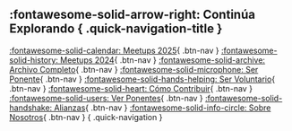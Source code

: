 ## :fontawesome-solid-arrow-right: Continúa Explorando { .quick-navigation-title }

[:fontawesome-solid-calendar: Meetups 2025](/meetups/2025/){ .btn-nav }
[:fontawesome-solid-history: Meetups 2024](/meetups/2024){ .btn-nav }
[:fontawesome-solid-archive: Archivo Completo](/meetups){ .btn-nav }
[:fontawesome-solid-microphone: Ser Ponente](/comunidad/ponentes){ .btn-nav }
[:fontawesome-solid-hands-helping: Ser Voluntario](/comunidad/voluntarios){ .btn-nav }
[:fontawesome-solid-heart: Cómo Contribuir](/comunidad/como-contribuir){ .btn-nav }
[:fontawesome-solid-users: Ver Ponentes](/comunidad/ponentes){ .btn-nav }
[:fontawesome-solid-handshake: Alianzas](/comunidad/alianzas){ .btn-nav }
[:fontawesome-solid-info-circle: Sobre Nosotros](/about){ .btn-nav }
{ .quick-navigation }
